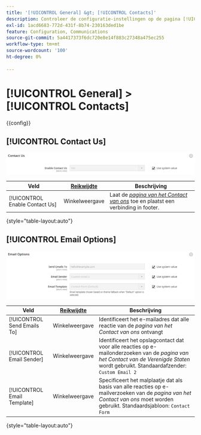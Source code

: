 ```yaml
---
title: '[!UICONTROL General] &gt; [!UICONTROL Contacts]'
description: Controleer de configuratie-instellingen op de pagina [!UICONTROL General] &gt; [!UICONTROL Contacts] van Commerce Admin.
exl-id: 1acd6683-772d-431f-8b74-230163ded1be
feature: Configuration, Communications
source-git-commit: 5a4417373f6dc720e8e14f883c27348a475ec255
workflow-type: tm+mt
source-wordcount: '100'
ht-degree: 0%

---
```


# [!UICONTROL General] > [!UICONTROL Contacts]

{{config}}

## [!UICONTROL Contact Us]

![ Contact ons ](./assets/contacts-contact-us.png)<!-- zoom -->

<!-- [Contact Us](https://experienceleague.adobe.com/en/docs/commerce-admin/start/setup/store-details#contact-us-form) -->

| Veld | [ Reikwijdte ](../../getting-started/websites-stores-views.md#scope-settings) | Beschrijving |
|--- |--- |--- |
| [!UICONTROL Enable Contact Us] | Winkelweergave | Laat de [_pagina van het Contact van ons_](../../getting-started/store-details.md#contact-us-form) toe en plaatst een verbinding in footer. |

{style="table-layout:auto"}

## [!UICONTROL Email Options]

![ E-mailopties ](./assets/contacts-email-options.png)<!-- zoom -->

<!-- [Email Options](https://experienceleague.adobe.com/en/docs/commerce-admin/start/setup/store-details#contact-us-form) -->

| Veld | [ Reikwijdte ](../../getting-started/websites-stores-views.md#scope-settings) | Beschrijving |
|--- |--- |--- |
| [!UICONTROL Send Emails To] | Winkelweergave | Identificeert het e-mailadres dat alle reactie van de _pagina van het Contact van ons_ ontvangt |
| [!UICONTROL Email Sender] | Winkelweergave | Identificeert het opslagcontact dat voor alle reacties op e-mailonderzoeken van de _pagina van het Contact van de Verenigde Staten_ wordt gebruikt. Standaardafzender: `Custom Email 2` |
| [!UICONTROL Email Template] | Winkelweergave | Specificeert het malplaatje dat als basis van alle reacties op e-mailverzoeken van de _pagina van het Contact van ons_ moet worden gebruikt. Standaardsjabloon: `Contact Form` |

{style="table-layout:auto"}
